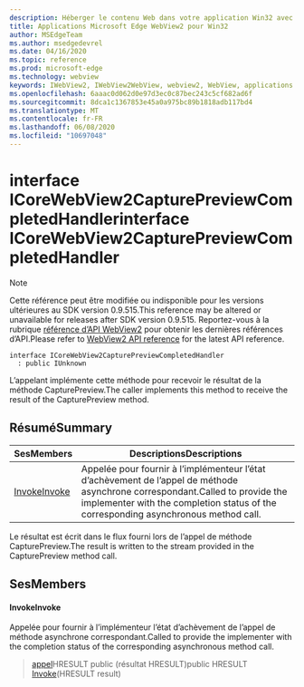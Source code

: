 ```yaml
---
description: Héberger le contenu Web dans votre application Win32 avec le contrôle Microsoft Edge WebView2
title: Applications Microsoft Edge WebView2 pour Win32
author: MSEdgeTeam
ms.author: msedgedevrel
ms.date: 04/16/2020
ms.topic: reference
ms.prod: microsoft-edge
ms.technology: webview
keywords: IWebView2, IWebView2WebView, webview2, WebView, applications Win32, Win32, Edge, ICoreWebView2, ICoreWebView2Controller, contrôle de navigateur, html Edge
ms.openlocfilehash: 6aaac0d062d0e97d3ec0c87bec243c5cf682ad6f
ms.sourcegitcommit: 8dca1c1367853e45a0a975bc89b1818adb117bd4
ms.translationtype: MT
ms.contentlocale: fr-FR
ms.lasthandoff: 06/08/2020
ms.locfileid: "10697048"
---
```

# <span data-ttu-id="49b4f-104">interface ICoreWebView2CapturePreviewCompletedHandler</span><span class="sxs-lookup"><span data-stu-id="49b4f-104">interface ICoreWebView2CapturePreviewCompletedHandler</span></span> 

> [!NOTE]
> <span data-ttu-id="49b4f-105">Cette référence peut être modifiée ou indisponible pour les versions ultérieures au SDK version 0.9.515.</span><span class="sxs-lookup"><span data-stu-id="49b4f-105">This reference may be altered or unavailable for releases after SDK version 0.9.515.</span></span> <span data-ttu-id="49b4f-106">Reportez-vous à la rubrique [référence d’API WebView2](../../../webview2-api-reference.md) pour obtenir les dernières références d’API.</span><span class="sxs-lookup"><span data-stu-id="49b4f-106">Please refer to [WebView2 API reference](../../../webview2-api-reference.md) for the latest API reference.</span></span>

```
interface ICoreWebView2CapturePreviewCompletedHandler
  : public IUnknown
```

<span data-ttu-id="49b4f-107">L’appelant implémente cette méthode pour recevoir le résultat de la méthode CapturePreview.</span><span class="sxs-lookup"><span data-stu-id="49b4f-107">The caller implements this method to receive the result of the CapturePreview method.</span></span>

## <span data-ttu-id="49b4f-108">Résumé</span><span class="sxs-lookup"><span data-stu-id="49b4f-108">Summary</span></span>

 <span data-ttu-id="49b4f-109">Ses</span><span class="sxs-lookup"><span data-stu-id="49b4f-109">Members</span></span>                        | <span data-ttu-id="49b4f-110">Descriptions</span><span class="sxs-lookup"><span data-stu-id="49b4f-110">Descriptions</span></span>
--------------------------------|---------------------------------------------
[<span data-ttu-id="49b4f-111">Invoke</span><span class="sxs-lookup"><span data-stu-id="49b4f-111">Invoke</span></span>](#invoke) | <span data-ttu-id="49b4f-112">Appelée pour fournir à l’implémenteur l’état d’achèvement de l’appel de méthode asynchrone correspondant.</span><span class="sxs-lookup"><span data-stu-id="49b4f-112">Called to provide the implementer with the completion status of the corresponding asynchronous method call.</span></span>

<span data-ttu-id="49b4f-113">Le résultat est écrit dans le flux fourni lors de l’appel de méthode CapturePreview.</span><span class="sxs-lookup"><span data-stu-id="49b4f-113">The result is written to the stream provided in the CapturePreview method call.</span></span>

## <span data-ttu-id="49b4f-114">Ses</span><span class="sxs-lookup"><span data-stu-id="49b4f-114">Members</span></span>

#### <span data-ttu-id="49b4f-115">Invoke</span><span class="sxs-lookup"><span data-stu-id="49b4f-115">Invoke</span></span> 

<span data-ttu-id="49b4f-116">Appelée pour fournir à l’implémenteur l’état d’achèvement de l’appel de méthode asynchrone correspondant.</span><span class="sxs-lookup"><span data-stu-id="49b4f-116">Called to provide the implementer with the completion status of the corresponding asynchronous method call.</span></span>

> <span data-ttu-id="49b4f-117">[appel](#invoke)HRESULT public (résultat HRESULT)</span><span class="sxs-lookup"><span data-stu-id="49b4f-117">public HRESULT [Invoke](#invoke)(HRESULT result)</span></span>


